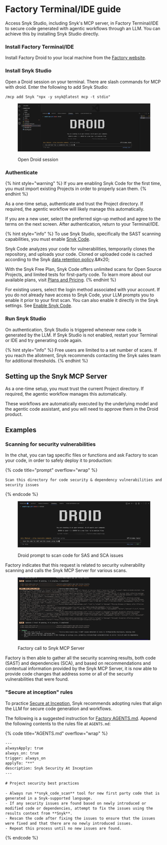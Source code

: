 # Factory Terminal/IDE guide

Access Snyk Studio, including Snyk's MCP server, in Factory Terminal/IDE to secure code generated with agentic workflows through an LLM. You can achieve this by installing Snyk Studio directly.&#x20;

### Install Factory Terminal/IDE

Install Factory Droid to your local machine from the [Factory website](https://docs.factory.ai/cli/getting-started/quickstart).

### Install Snyk Studio

Open a Droid session on your terminal. There are slash commands for MCP with droid. Enter the following to add Snyk Studio:

```
/mcp add Snyk "npx -y snyk@latest mcp -t stdio"     
```

<figure><img src="../../../.gitbook/assets/image (52).png" alt=""><figcaption><p>Open Droid session</p></figcaption></figure>

### Authenticate

{% hint style="warning" %}
If you are enabling Snyk Code for the first time, you must import existing Projects in order to properly scan them.
{% endhint %}

As a one-time setup, authenticate and trust the Project directory. If required, the agentic workflow will likely manage this automatically.

If you are a new user, select the preferred sign-up method and agree to the terms on the next screen. After authentication, return to your Terminal/IDE.

{% hint style="info" %}
To use Snyk Studio, specifically the SAST scanning capabilities, you must enable [Snyk Code](../../../scan-with-snyk/snyk-code/).&#x20;

Snyk Code analyzes your code for vulnerabilities, temporarily clones the repository, and uploads your code. Cloned or uploaded code is cached according to the Snyk [data retention policy](https://docs.snyk.io/working-with-snyk/how-snyk-handles-your-data?_gl=1*rvqm9c*_gcl_aw*R0NMLjE3NTk4NDYyNDEuQ2owS0NRanc5SkxIQmhDLUFSSXNBSzRQaGNwSnZ0dWZLRnN1R0hDVWdCd3NoUEtZUmZVSHRGUGZtLWRyN2k2T0ZRbnR0QkZLZmZoM2tIRWFBcllfRUFMd193Y0I.*_gcl_au*MTQyNDgzNDU5OC4xNzU1MTg3MDAw*_ga*MTkyMDQ5MDY0Ni4xNzQzNTI5ODQy*_ga_X9SH3KP7B4*czE3NjAzODIyOTckbzg2JGcxJHQxNzYwMzgyNzg5JGo0NyRsMCRoMA..).&#x20;

With the Snyk Free Plan, Snyk Code offers unlimited scans for Open Source Projects, and limited tests for first-party code. To learn more about our available plans, visit [Plans and Pricing](https://snyk.io/plans/).
{% endhint %}

For existing user&#x73;_,_ select the login method associated with your account. If you do not already have access to Snyk Code, your LLM prompts you to enable it prior to your first scan. You can also enable it directly in the Snyk settings. See [Enable Snyk Code](../../../implementation-and-setup/enterprise-implementation-guide/phase-2-configure-account/set-visibility-and-configure-an-organization-template/enable-snyk-code.md).

### Run Snyk Studio

On authentication, Snyk Studio is triggered whenever new code is generated by the LLM. If Snyk Studio is not enabled, restart your Terminal or IDE and try generating code again.

{% hint style="info" %}
Free users are limited to a set number of scans. If you reach the allotment, Snyk recommends contacting the Snyk sales team for additional thresholds.&#x20;
{% endhint %}

## Setting up the Snyk MCP Server

As a one-time setup, you must trust the current Project directory. If required, the agentic workflow manages this automatically.

These workflows are automatically executed by the underlying model and the agentic code assistant, and you will need to approve them in the Droid product.&#x20;

## Examples

### Scanning for security vulnerabilities

In the chat, you can tag specific files or functions and ask Factory to scan your code, in order to safely deploy it to production:

{% code title="prompt" overflow="wrap" %}
```
Scan this directory for code security & dependency vulnerabilities and security issues
```
{% endcode %}

<figure><img src="../../../.gitbook/assets/image (55).png" alt=""><figcaption><p>Droid prompt to scan code for SAS and SCA issues</p></figcaption></figure>

Factory indicates that this request is related to security vulnerability scanning and calls the Snyk MCP Server for various scans.

<figure><img src="../../../.gitbook/assets/image (64).png" alt=""><figcaption><p>Factory call to Snyk MCP Server</p></figcaption></figure>

Factory is then able to gather all the security scanning results, both code (SAST) and dependencies (SCA), and based on recommendations and contextual information provided by the Snyk MCP Server, it is now able to provide code changes that address some or all of the security vulnerabilities that were found.

### "Secure at inception" rules

To practice [Secure at Inception](../../../discover-snyk/getting-started/glossary.md#secure-at-inception), Snyk recommends adopting rules that align the LLM for secure code generation and workflows.

The following is a suggested instruction for [Factory AGENTS.md](https://docs.factory.ai/cli/configuration/agents-md). Append the following contents to the rules file at `AGENTS.md`:

{% code title="AGENTS.md" overflow="wrap" %}
```
---
alwaysApply: true
always_on: true
trigger: always_on
applyTo: "**"
description: Snyk Security At Inception
---

# Project security best practices

- Always run **snyk_code_scan** tool for new first party code that is generated in a Snyk-supported language.
- If any security issues are found based on newly introduced or modified code or dependencies, attempt to fix the issues using the results context from **Snyk**.
- Rescan the code after fixing the issues to ensure that the issues were fixed and that there are no newly introduced issues.
- Repeat this process until no new issues are found.
```
{% endcode %}
